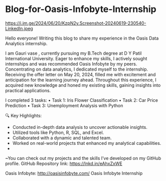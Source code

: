 # Blog-for-Oasis-Infobyte-Internship
https://i.im.ge/2024/06/20/KzpN2y.Screenshot-20240619-230540-LinkedIn.jpeg

Hello everyone!
Writing this blog to share my experience in the Oasis Data Analytics internship.

I am Gauri vase , currently pursuing my B.Tech degree at D Y Patil International University. Eager to enhance my skills, I actively sought internships and was recommended Oasis Infobyte by my peers. Concentrating on data analytics, I dedicated myself to the internship. Receiving the offer letter on May 20, 2024, filled me with excitement and anticipation for the learning journey ahead. Throughout this experience, I acquired new knowledge and honed my existing skills, gaining insights into practical applications.

I completed 3 tasks:
• Task 1: Iris Flower Classification
• Task 2: Car Price Prediction
• Task 3: Unemployment Analysis with Python

🔍 Key Highlights:
- Conducted in-depth data analysis to uncover actionable insights.
- Utilized tools like Python, R, SQL, and Excel.
- Collaborated with a dynamic and talented team.
- Worked on real-world projects that enhanced my analytical capabilities.
- 
~You can check out my projects and the skills I’ve developed on my GitHub profile.
 GitHub Repository link: https://lnkd.in/eAhxZxWE

Oasis Infobyte: http://oasisinfobyte.com/
Oasis Infobyte Internship

